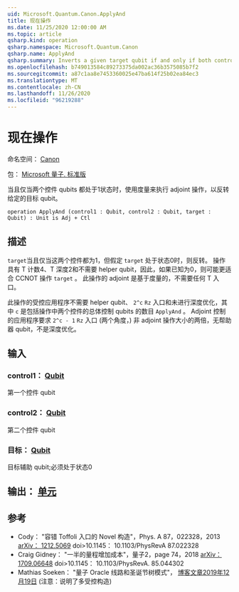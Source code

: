 ```yaml
---
uid: Microsoft.Quantum.Canon.ApplyAnd
title: 现在操作
ms.date: 11/25/2020 12:00:00 AM
ms.topic: article
qsharp.kind: operation
qsharp.namespace: Microsoft.Quantum.Canon
qsharp.name: ApplyAnd
qsharp.summary: Inverts a given target qubit if and only if both control qubits are in the 1 state, using measurement to perform the adjoint operation.
ms.openlocfilehash: b749013584c89273375da002ac36b3575085b7f2
ms.sourcegitcommit: a87c1aa8e7453360025e47ba614f25b02ea84ec3
ms.translationtype: MT
ms.contentlocale: zh-CN
ms.lasthandoff: 11/26/2020
ms.locfileid: "96219288"
---
```

# <a name="applyand-operation"></a>现在操作

命名空间： [Canon](xref:Microsoft.Quantum.Canon)

包： [Microsoft 量子. 标准版](https://nuget.org/packages/Microsoft.Quantum.Standard)


当且仅当两个控件 qubits 都处于1状态时，使用度量来执行 adjoint 操作，以反转给定的目标 qubit。

```qsharp
operation ApplyAnd (control1 : Qubit, control2 : Qubit, target : Qubit) : Unit is Adj + Ctl
```


## <a name="description"></a>描述

`target`当且仅当这两个控件都为1，但假定 `target` 处于状态0时，则反转。  操作具有 T 计数4、T 深度2和不需要 helper qubit，因此，如果已知为0，则可能更适合 CCNOT 操作 `target` 。  此操作的 adjoint 是基于度量的，不需要任何 T 入口。

此操作的受控应用程序不需要 helper qubit、 `2^c` `Rz` 入口和未进行深度优化，其中 `c` 是包括操作中两个控件的总体控制 qubits 的数目 `ApplyAnd` 。  Adjoint 控制的应用程序要求 `2^c - 1` `Rz` 入口 (两个角度，) 非 adjoint 操作大小的两倍，无帮助器 qubit，不是深度优化。

## <a name="input"></a>输入

### <a name="control1--qubit"></a>control1： [Qubit](xref:microsoft.quantum.lang-ref.qubit)

第一个控件 qubit


### <a name="control2--qubit"></a>control2： [Qubit](xref:microsoft.quantum.lang-ref.qubit)

第二个控件 qubit


### <a name="target--qubit"></a>目标： [Qubit](xref:microsoft.quantum.lang-ref.qubit)

目标辅助 qubit;必须处于状态0



## <a name="output--unit"></a>输出： [单元](xref:microsoft.quantum.lang-ref.unit)



## <a name="references"></a>参考

- Cody： "容错 Toffoli 入口的 Novel 构造"，Phys. A 87，022328，2013 [arXiv： 1212.5069](https://arxiv.org/abs/1212.5069) doi>10.1145： 10.1103/PhysRevA 87.022328
- Craig Gidney： "一半的量程增加成本"，量子2，page 74，2018 [arXiv： 1709.06648](https://arxiv.org/abs/1709.06648) doi>10.1145： 10.1103/PhysRevA. 85.044302
- Mathias Soeken： "量子 Oracle 线路和圣诞节树模式"， [博客文章2019年12月19日](https://msoeken.github.io/blog_qac.html) (注意：说明了多受控构造) 